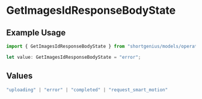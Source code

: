 # GetImagesIdResponseBodyState

## Example Usage

```typescript
import { GetImagesIdResponseBodyState } from "shortgenius/models/operations";

let value: GetImagesIdResponseBodyState = "error";
```

## Values

```typescript
"uploading" | "error" | "completed" | "request_smart_motion"
```
